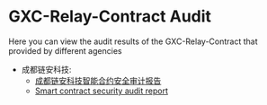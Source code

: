 # GXC-Relay-Contract Audit

Here you can view the audit results of the GXC-Relay-Contract that provided by different agencies

- 成都链安科技: 
   - [成都链安科技智能合约安全审计报告](./成都链安科技智能合约安全审计报告%20-%20GXC&relay.pdf)
   - [Smart contract security audit report](./Smart%20contract%20security%20audit%20report%20-%20GXC&relay.pdf)